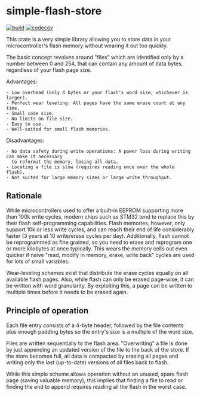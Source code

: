 simple-flash-store
==================

[![build](https://github.com/Windfisch/simple-flash-store/actions/workflows/build.yml/badge.svg)](https://github.com/Windfisch/simple-flash-store/actions/workflows/build.yml)
[![codecov](https://codecov.io/gh/Windfisch/simple-flash-store/branch/master/graph/badge.svg?token=TE7SRFIYYJ)](https://codecov.io/gh/Windfisch/simple-flash-store)

This crate is a very simple library allowing you to store data in your microcontroller's
flash memory without wearing it out too quickly.

The basic concept revolves around "files" which are identified only by a number between 0
and 254, that can contain any amount of data bytes, regardless of your flash page size.

Advantages:

	- Low overhead (only 4 bytes or your flash's word size, whichever is larger).
	- Perfect wear leveling: All pages have the same erase count at any time.
	- Small code size.
	- No limits on file size.
	- Easy to use.
	- Well-suited for small flash memories.

Disadvantages:

	- No data safety during write operations: A power loss during writing can make it necessary
	  to reformat the memory, losing all data.
	- Locating a file is slow (requires reading once over the whole flash).
	- Not suited for large memory sizes or large write throughput.

Rationale
---------

While microcontrollers used to offer a built-in EEPROM supporting more than 100k write cycles,
modern chips such as STM32 tend to replace this by their flash self-programming capabilities.
Flash memories, however, only support 10k or less write cycles, and can reach their end of life
considerably faster (3 years at 10 write/erase cycles per day). Additionally, flash cannot be
reprogrammed as fine grained, so you need to erase and reprogram one or more kilobytes at once
typically. This wears the memory cells out even quicker if naive "read, modify in memory, erase,
write back" cycles are used for lots of small variables.

Wear-leveling schemes exist that distribute the erase cycles equally on all available flash pages.
Also, while flash can only be erased page-wise, it can be written with word granularity. By
exploiting this, a page can be written to multiple times before it needs to be erased again.

Principle of operation
----------------------

Each file entry consists of a 4-byte header, followed by the file contents plus enough padding
bytes so the entry's size is a multiple of the word size.

Files are written sequentially to the flash area. "Overwriting" a file is done by just appending
an updated version of the file to the back of the store. If the store becomes full, all data is
compacted by erasing all pages and writing only the last (up-to-date) versions of all files back
to flash.

While this simple scheme allows operation without an unused, spare flash page (saving valuable
memory), this implies that finding a file to read or finding the end to append requires reading
all the flash in the worst case.
